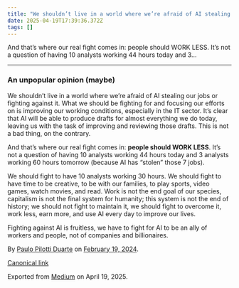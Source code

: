 ```yaml
---
title: "We shouldn’t live in a world where we’re afraid of AI stealing our jobs or fighting against it."
date: 2025-04-19T17:39:36.372Z
tags: []
---
```


And that’s where our real fight comes in: people should WORK LESS. It’s not a question of having 10 analysts working 44 hours today and 3…

* * *

### An unpopular opinion (maybe)

We shouldn’t live in a world where we’re afraid of AI stealing our jobs or fighting against it. What we should be fighting for and focusing our efforts on is improving our working conditions, especially in the IT sector. It’s clear that AI will be able to produce drafts for almost everything we do today, leaving us with the task of improving and reviewing those drafts. This is not a bad thing, on the contrary.

And that’s where our real fight comes in: **people should WORK LESS**. It’s not a question of having 10 analysts working 44 hours today and 3 analysts working 60 hours tomorrow (because AI has “stolen” those 7 jobs).

We should fight to have 10 analysts working 30 hours. We should fight to have time to be creative, to be with our families, to play sports, video games, watch movies, and read. Work is not the end goal of our species, capitalism is not the final system for humanity; this system is not the end of history; we should not fight to maintain it, we should fight to overcome it, work less, earn more, and use AI every day to improve our lives.

Fighting against AI is fruitless, we have to fight for AI to be an ally of workers and people, not of companies and billionaires.

By [Paulo Pilotti Duarte](https://medium.com/@paulopilotti) on [February 19, 2024](https://medium.com/p/b36062491bfa).

[Canonical link](https://medium.com/@paulopilotti/we-shouldnt-live-in-a-world-where-we-re-afraid-of-ai-stealing-our-jobs-or-fighting-against-it-b36062491bfa)

Exported from [Medium](https://medium.com) on April 19, 2025.
